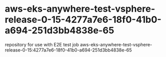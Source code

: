 # aws-eks-anywhere-test-vsphere-release-0-15-4277a7e6-18f0-41b0-a694-251d3bb4838e-65
repository for use with E2E test job aws-eks-anywhere-test-vsphere-release-0-15:4277a7e6-18f0-41b0-a694-251d3bb4838e-65
